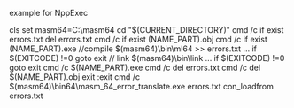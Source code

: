 example for NppExec

cls
set masm64=C:\masm64
cd "$(CURRENT_DIRECTORY)"
cmd /c if exist errors.txt del errors.txt
cmd /c if exist 
(NAME_PART).obj
cmd /c if exist 
(NAME_PART).exe
//compile $(masm64)\bin\ml64 >> errors.txt ...
if $(EXITCODE) !=0 goto exit
// link $(masm64)\bin\link ...
if $(EXITCODE) !=0 goto exit
cmd /c $(NAME_PART).exe
cmd /c del errors.txt
cmd /c del $(NAME_PART).obj
exit
:exit
cmd /c $(masm64)\bin64\masm_64_error_translate.exe errors.txt
con_loadfrom errors.txt 
